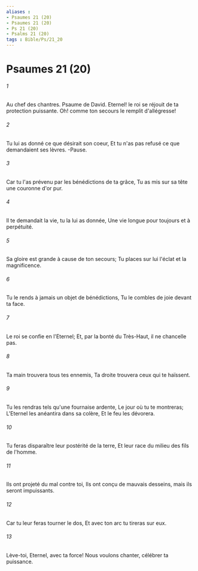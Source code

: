 ```yaml
---
aliases : 
- Psaumes 21 (20)
- Psaumes 21 (20)
- Ps 21 (20)
- Psalms 21 (20)
tags : Bible/Ps/21_20
---
```


# Psaumes 21 (20)

###### 1
Au chef des chantres. Psaume de David. Eternel! le roi se réjouit de ta protection puissante. Oh! comme ton secours le remplit d'allégresse!
###### 2
Tu lui as donné ce que désirait son coeur, Et tu n'as pas refusé ce que demandaient ses lèvres. -Pause.
###### 3
Car tu l'as prévenu par les bénédictions de ta grâce, Tu as mis sur sa tête une couronne d'or pur.
###### 4
Il te demandait la vie, tu la lui as donnée, Une vie longue pour toujours et à perpétuité.
###### 5
Sa gloire est grande à cause de ton secours; Tu places sur lui l'éclat et la magnificence.
###### 6
Tu le rends à jamais un objet de bénédictions, Tu le combles de joie devant ta face.
###### 7
Le roi se confie en l'Eternel; Et, par la bonté du Très-Haut, il ne chancelle pas.
###### 8
Ta main trouvera tous tes ennemis, Ta droite trouvera ceux qui te haïssent.
###### 9
Tu les rendras tels qu'une fournaise ardente, Le jour où tu te montreras; L'Eternel les anéantira dans sa colère, Et le feu les dévorera.
###### 10
Tu feras disparaître leur postérité de la terre, Et leur race du milieu des fils de l'homme.
###### 11
Ils ont projeté du mal contre toi, Ils ont conçu de mauvais desseins, mais ils seront impuissants.
###### 12
Car tu leur feras tourner le dos, Et avec ton arc tu tireras sur eux.
###### 13
Lève-toi, Eternel, avec ta force! Nous voulons chanter, célébrer ta puissance.
